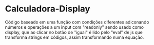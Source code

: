 # Calculadora-Display
 Código baseado em uma função com condições diferentes adiconando números e operações a um input com "readonly" sendo usado como display, que ao clicar no botão de "igual" é lido pelo "eval" de js que transforma strings em códigos, assim transformando numa equação.
